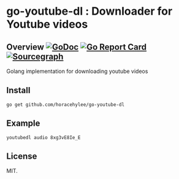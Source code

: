 # go-youtube-dl : Downloader for Youtube videos

## Overview [![GoDoc](https://godoc.org/github.com/horacehylee/go-youtube-dl?status.svg)](https://godoc.org/github.com/horacehylee/go-youtube-dl) [![Go Report Card](https://goreportcard.com/badge/github.com/horacehylee/go-youtube-dl)](https://goreportcard.com/report/github.com/horacehylee/go-youtube-dl) [![Sourcegraph](https://sourcegraph.com/github.com/horacehylee/go-youtube-dl/-/badge.svg)](https://sourcegraph.com/github.com/horacehylee/go-youtube-dl?badge)

Golang implementation for downloading youtube videos

## Install

```
go get github.com/horacehylee/go-youtube-dl
```

## Example

```
youtubedl audio 8xg3vE8Ie_E
```

## License

MIT.
